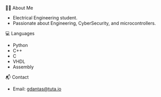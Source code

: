 👨‍🎓 About Me

  - Electrical Engineering student.
  - Passionate about Engineering, CyberSecurity, and microcontrollers.

💻 Languages

  - Python
  - C++
  - C
  - VHDL
  - Assembly

📬 Contact

- Email: gdantas@tuta.io
